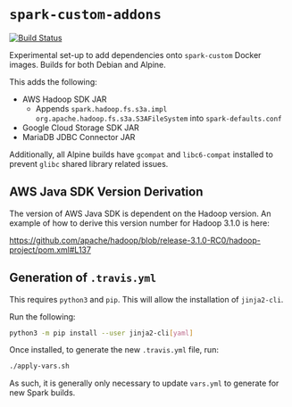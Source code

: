 # `spark-custom-addons`

[![Build Status](https://travis-ci.org/guangie88/spark-custom-addons.svg?branch=master)](https://travis-ci.org/guangie88/spark-custom-addons)

Experimental set-up to add dependencies onto `spark-custom` Docker images.
Builds for both Debian and Alpine.

This adds the following:

- AWS Hadoop SDK JAR
  - Appends `spark.hadoop.fs.s3a.impl org.apache.hadoop.fs.s3a.S3AFileSystem`
    into `spark-defaults.conf`
- Google Cloud Storage SDK JAR
- MariaDB JDBC Connector JAR

Additionally, all Alpine builds have `gcompat` and `libc6-compat` installed to
prevent `glibc` shared library related issues.

## AWS Java SDK Version Derivation

The version of AWS Java SDK is dependent on the Hadoop version. An example of
how to derive this version number for Hadoop 3.1.0 is here:

<https://github.com/apache/hadoop/blob/release-3.1.0-RC0/hadoop-project/pom.xml#L137>

## Generation of `.travis.yml`

This requires `python3` and `pip`. This will allow the installation of
`jinja2-cli`.

Run the following:

```bash
python3 -m pip install --user jinja2-cli[yaml]
```

Once installed, to generate the new `.travis.yml` file, run:

```bash
./apply-vars.sh
```

As such, it is generally only necessary to update `vars.yml` to generate for
new Spark builds.
